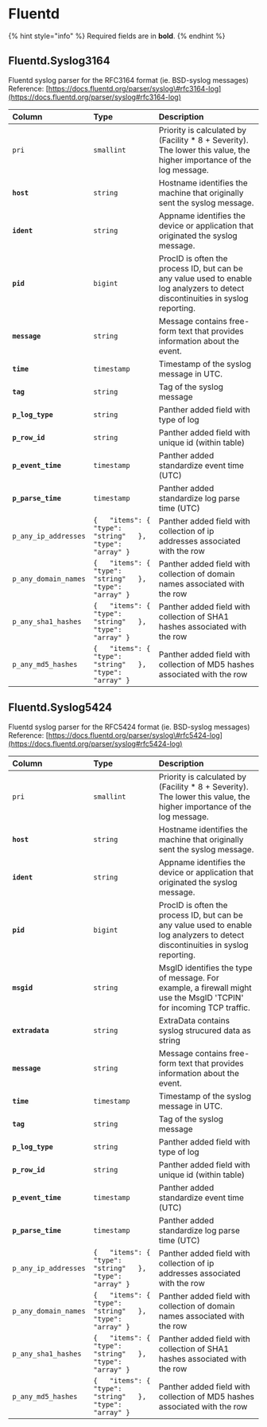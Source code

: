 # Fluentd

{% hint style="info" %}
Required fields are in **bold**.
{% endhint %}

## Fluentd.Syslog3164

Fluentd syslog parser for the RFC3164 format \(ie. BSD-syslog messages\) Reference: [https://docs.fluentd.org/parser/syslog\#rfc3164-log](https://docs.fluentd.org/parser/syslog#rfc3164-log)

| Column | Type | Description |
| :--- | :--- | :--- |
| `pri` | `smallint` | Priority is calculated by \(Facility \* 8 + Severity\). The lower this value, the higher importance of the log message. |
| **`host`** | `string` | Hostname identifies the machine that originally sent the syslog message. |
| **`ident`** | `string` | Appname identifies the device or application that originated the syslog message. |
| **`pid`** | `bigint` | ProcID is often the process ID, but can be any value used to enable log analyzers to detect discontinuities in syslog reporting. |
| **`message`** | `string` | Message contains free-form text that provides information about the event. |
| **`time`** | `timestamp` | Timestamp of the syslog message in UTC. |
| **`tag`** | `string` | Tag of the syslog message |
| **`p_log_type`** | `string` | Panther added field with type of log |
| **`p_row_id`** | `string` | Panther added field with unique id \(within table\) |
| **`p_event_time`** | `timestamp` | Panther added standardize event time \(UTC\) |
| **`p_parse_time`** | `timestamp` | Panther added standardize log parse time \(UTC\) |
| `p_any_ip_addresses` | `{   "items": {     "type": "string"   },   "type": "array" }`                                 | Panther added field with collection of ip addresses associated with the row |
| `p_any_domain_names` | `{   "items": {     "type": "string"   },   "type": "array" }`                                 | Panther added field with collection of domain names associated with the row |
| `p_any_sha1_hashes` | `{   "items": {     "type": "string"   },   "type": "array" }`                                 | Panther added field with collection of SHA1 hashes associated with the row |
| `p_any_md5_hashes` | `{   "items": {     "type": "string"   },   "type": "array" }`                                 | Panther added field with collection of MD5 hashes associated with the row |

## Fluentd.Syslog5424

Fluentd syslog parser for the RFC5424 format \(ie. BSD-syslog messages\) Reference: [https://docs.fluentd.org/parser/syslog\#rfc5424-log](https://docs.fluentd.org/parser/syslog#rfc5424-log)

| Column | Type | Description |
| :--- | :--- | :--- |
| `pri` | `smallint` | Priority is calculated by \(Facility \* 8 + Severity\). The lower this value, the higher importance of the log message. |
| **`host`** | `string` | Hostname identifies the machine that originally sent the syslog message. |
| **`ident`** | `string` | Appname identifies the device or application that originated the syslog message. |
| **`pid`** | `bigint` | ProcID is often the process ID, but can be any value used to enable log analyzers to detect discontinuities in syslog reporting. |
| **`msgid`** | `string` | MsgID identifies the type of message. For example, a firewall might use the MsgID 'TCPIN' for incoming TCP traffic. |
| **`extradata`** | `string` | ExtraData contains syslog strucured data as string |
| **`message`** | `string` | Message contains free-form text that provides information about the event. |
| **`time`** | `timestamp` | Timestamp of the syslog message in UTC. |
| **`tag`** | `string` | Tag of the syslog message |
| **`p_log_type`** | `string` | Panther added field with type of log |
| **`p_row_id`** | `string` | Panther added field with unique id \(within table\) |
| **`p_event_time`** | `timestamp` | Panther added standardize event time \(UTC\) |
| **`p_parse_time`** | `timestamp` | Panther added standardize log parse time \(UTC\) |
| `p_any_ip_addresses` | `{   "items": {     "type": "string"   },   "type": "array" }`                                 | Panther added field with collection of ip addresses associated with the row |
| `p_any_domain_names` | `{   "items": {     "type": "string"   },   "type": "array" }`                                 | Panther added field with collection of domain names associated with the row |
| `p_any_sha1_hashes` | `{   "items": {     "type": "string"   },   "type": "array" }`                                 | Panther added field with collection of SHA1 hashes associated with the row |
| `p_any_md5_hashes` | `{   "items": {     "type": "string"   },   "type": "array" }`                                 | Panther added field with collection of MD5 hashes associated with the row |

